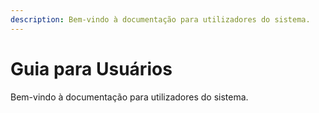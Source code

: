 ```yaml
---
description: Bem-vindo à documentação para utilizadores do sistema.
---
```


# Guia para Usuários

Bem-vindo à documentação para utilizadores do sistema.
